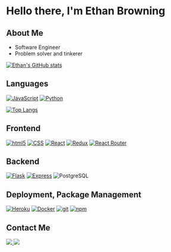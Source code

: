 # Hello there, I'm Ethan Browning


About Me
--
- Software Engineer
- Problem solver and tinkerer


[![Ethan's GitHub stats](https://github-readme-stats.vercel.app/api?username=eebrowning&count_private=true&show_icons=true)](https://github.com/eebrowning/github-readme-stats)


Languages
--
<a href="#"><img alt="JavaScript" src="https://camo.githubusercontent.com/2023dc4b668a3505629a807fda6137fd77b7557326b6d5451b7eb20c4715214c/68747470733a2f2f696d672e736869656c64732e696f2f62616467652f2d4a6176615363726970742d6637646631653f7374796c653d666f722d7468652d6261646765266c6f676f3d4a617661536372697074266c6f676f436f6c6f723d626c61636b" data-canonical-src="https://img.shields.io/badge/-JavaScript-f7df1e?style=for-the-badge&amp;logo=JavaScript&amp;logoColor=black" style="max-width: 100%;"></a>  <a href="#"><img alt="Python" src="https://camo.githubusercontent.com/97597ac0c66b75da381cb805672d1caff93a03d8225f7f9358e7c7f1b91143a6/68747470733a2f2f696d672e736869656c64732e696f2f62616467652f2d507974686f6e2d3337373641423f7374796c653d666f722d7468652d6261646765266c6f676f3d507974686f6e266c6f676f436f6c6f723d7768697465" data-canonical-src="https://img.shields.io/badge/-Python-3776AB?style=for-the-badge&amp;logo=Python&amp;logoColor=white" style="max-width: 100%;"></a>


[![Top Langs](https://github-readme-stats.vercel.app/api/top-langs/?username=eebrowning)](https://github.com/eebrowning/github-readme-stats)



Frontend
--
<a href="#"><img alt="html5" src="https://camo.githubusercontent.com/939ccbc4390d4b233428c14aeee9278cf90c10e970e0234a42899451538873b1/68747470733a2f2f696d672e736869656c64732e696f2f62616467652f2d48544d4c352d4533344632363f7374796c653d666f722d7468652d6261646765266c6f676f3d68746d6c35266c6f676f436f6c6f723d7768697465" data-canonical-src="https://img.shields.io/badge/-HTML5-E34F26?style=for-the-badge&amp;logo=html5&amp;logoColor=white" style="max-width: 100%;"></a>  <a href="#"><img alt="CSS" src="https://camo.githubusercontent.com/2a7f4052ea934735f61d7ee294ec6846dee5f8f871530e05f7f737c5e3c060f5/68747470733a2f2f696d672e736869656c64732e696f2f62616467652f2d435353332d3135373242363f7374796c653d666f722d7468652d6261646765266c6f676f3d43535333266c6f676f436f6c6f723d7768697465" data-canonical-src="https://img.shields.io/badge/-CSS3-1572B6?style=for-the-badge&amp;logo=CSS3&amp;logoColor=white" style="max-width: 100%;"></a>  <a href="https://reactjs.org/" rel="nofollow"><img alt="React" src="https://camo.githubusercontent.com/31ffd034107736b974fa5a52bbd5ee83118073039ca287d76a4ea54811dbbfde/68747470733a2f2f696d672e736869656c64732e696f2f62616467652f2d52656163742d3631444146423f7374796c653d666f722d7468652d6261646765266c6f676f3d5265616374266c6f676f436f6c6f723d626c61636b" data-canonical-src="https://img.shields.io/badge/-React-61DAFB?style=for-the-badge&amp;logo=React&amp;logoColor=black" style="max-width: 100%;"></a>  <a href="https://redux.js.org/" rel="nofollow"><img alt="Redux" src="https://camo.githubusercontent.com/59724eebf959026f2346989b916c44a819b58518704fd8f3dfe9570cdccab450/68747470733a2f2f696d672e736869656c64732e696f2f62616467652f2d52656475782d3736344142433f7374796c653d666f722d7468652d6261646765266c6f676f3d5265647578266c6f676f436f6c6f723d7768697465" data-canonical-src="https://img.shields.io/badge/-Redux-764ABC?style=for-the-badge&amp;logo=Redux&amp;logoColor=white" style="max-width: 100%;"></a>  <a href="https://https://reactrouter.com//" rel="nofollow"><img alt="React Router" src="https://camo.githubusercontent.com/8a58a4565dd9a902796eafebf565d0b602564c28891b0638ede18629dce29a03/68747470733a2f2f696d672e736869656c64732e696f2f62616467652f2d5265616374253230526f757465722d4341343234353f7374796c653d666f722d7468652d6261646765266c6f676f3d52656163742d526f75746572266c6f676f436f6c6f723d7768697465" data-canonical-src="https://img.shields.io/badge/-React%20Router-CA4245?style=for-the-badge&amp;logo=React-Router&amp;logoColor=white" style="max-width: 100%;"></a>

Backend
--
<a href="https://flask.palletsprojects.com/en/1.1.x/" rel="nofollow"><img alt="Flask" src="https://camo.githubusercontent.com/8d3b67311f1f8008cbd6d19dd6fe85f31e4a27ee9c4846281d33b986139a0ec9/68747470733a2f2f696d672e736869656c64732e696f2f62616467652f2d466c61736b2d3030303030303f7374796c653d666f722d7468652d6261646765266c6f676f3d466c61736b266c6f676f436f6c6f723d7768697465" data-canonical-src="https://img.shields.io/badge/-Flask-000000?style=for-the-badge&amp;logo=Flask&amp;logoColor=white" style="max-width: 100%;"></a>  <a href="https://expressjs.com/" rel="nofollow"><img alt="Express" src="https://camo.githubusercontent.com/822ff7cf15dfca27c333984f6fa4391fe330436d431429c58bb1008979632d50/68747470733a2f2f696d672e736869656c64732e696f2f62616467652f2d457870726573732d3030303030303f7374796c653d666f722d7468652d6261646765" data-canonical-src="https://img.shields.io/badge/-Express-000000?style=for-the-badge" style="max-width: 100%;"></a>  <img alt="PostgreSQL" src="https://camo.githubusercontent.com/6f71b1c0253b2ec76da45564957313ceb375105949c019632c3bc413ef3b431c/68747470733a2f2f696d672e736869656c64732e696f2f62616467652f2d506f737467726553514c2d3333363739313f7374796c653d666f722d7468652d6261646765266c6f676f3d506f737467726553514c266c6f676f436f6c6f723d7768697465" data-canonical-src="https://img.shields.io/badge/-PostgreSQL-336791?style=for-the-badge&amp;logo=PostgreSQL&amp;logoColor=white" style="max-width: 100%;">

Deployment, Package Management
--
<a href="https://heroku.com/" rel="nofollow"><img alt="Heroku" src="https://camo.githubusercontent.com/f4d20256bcecb010b4972dd0bd8fd09be320d25e60acd6ce9a9bb6416e17e2ee/68747470733a2f2f696d672e736869656c64732e696f2f62616467652f2d4865726f6b752d3433303039383f7374796c653d666f722d7468652d6261646765266c6f676f3d4865726f6b75266c6f676f436f6c6f723d7768697465" data-canonical-src="https://img.shields.io/badge/-Heroku-430098?style=for-the-badge&amp;logo=Heroku&amp;logoColor=white" style="max-width: 100%;"></a>  <a href="https://docker.com/" rel="nofollow"><img alt="Docker" src="https://camo.githubusercontent.com/d882c837ca575f4a4bded9a1825a84a51ab382e03796c547b3e124e92fe1bd6c/68747470733a2f2f696d672e736869656c64732e696f2f62616467652f2d446f636b65722d3234393645443f7374796c653d666f722d7468652d6261646765266c6f676f3d446f636b6572266c6f676f436f6c6f723d7768697465" data-canonical-src="https://img.shields.io/badge/-Docker-2496ED?style=for-the-badge&amp;logo=Docker&amp;logoColor=white" style="max-width: 100%;"></a>  <a href="#"><img alt="git" src="https://camo.githubusercontent.com/324ecb8e3920e6c4826b60f2afd553c8a1b6ea87782030de0eaa65bb8c8b2919/68747470733a2f2f696d672e736869656c64732e696f2f62616467652f2d4769742d4630353033323f7374796c653d666f722d7468652d6261646765266c6f676f3d676974266c6f676f436f6c6f723d7768697465" data-canonical-src="https://img.shields.io/badge/-Git-F05032?style=for-the-badge&amp;logo=git&amp;logoColor=white" style="max-width: 100%;"></a>  <a href="#"><img alt="npm" src="https://camo.githubusercontent.com/58e792781f592cd61fc01a033d10eacd76c18596020527ba95a1c3aba605663d/68747470733a2f2f696d672e736869656c64732e696f2f62616467652f2d4e504d2d4342333833373f7374796c653d666f722d7468652d6261646765266c6f676f3d6e706d266c6f676f436f6c6f723d7768697465" data-canonical-src="https://img.shields.io/badge/-NPM-CB3837?style=for-the-badge&amp;logo=npm&amp;logoColor=white" style="max-width: 100%;"></a>

Contact Me
--

<a href="https://www.linkedin.com/in/eebrowning/" rel="nofollow"> <img src="https://camo.githubusercontent.com/6552b5c66e0097b8cb36c6e69619926ead7cec953a0e2f8cc8aa19667d4b7367/68747470733a2f2f696d672e736869656c64732e696f2f62616467652f2d4c696e6b6564496e2d3030373742353f7374796c653d666c61742d737175617265266c6f676f3d6c696e6b6564696e266c6f676f436f6c6f723d7768697465" data-canonical-src="https://img.shields.io/badge/-LinkedIn-0077B5?style=flat-square&amp;logo=linkedin&amp;logoColor=white" style="max-width: 100%;"> </a>  <a href="mailto:eebrowning828@gmail.com"> <img src="https://camo.githubusercontent.com/87f080921f6b72d17b620cba347f1707eb6a6bdda718a3bffb1b0a602230b5d5/68747470733a2f2f696d672e736869656c64732e696f2f62616467652f2d456d61696c2d4431343833363f7374796c653d666c61742d737175617265266c6f676f3d476d61696c266c6f676f436f6c6f723d7768697465" data-canonical-src="https://img.shields.io/badge/-Email-D14836?style=flat-square&amp;logo=Gmail&amp;logoColor=white" style="max-width: 100%;"> </a>  
